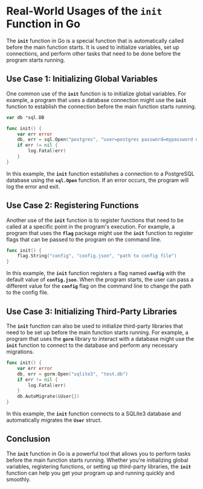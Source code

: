 # **Real-World Usages of the `init` Function in Go**

The **`init`** function in Go is a special function that is automatically called before the main function starts. It is used to initialize variables, set up connections, and perform other tasks that need to be done before the program starts running.

## **Use Case 1: Initializing Global Variables**

One common use of the **`init`** function is to initialize global variables. For example, a program that uses a database connection might use the **`init`** function to establish the connection before the main function starts running.

```go
var db *sql.DB

func init() {
    var err error
    db, err = sql.Open("postgres", "user=postgres password=mypassword dbname=mydb sslmode=disable")
    if err != nil {
        log.Fatal(err)
    }
}
```

In this example, the **`init`** function establishes a connection to a PostgreSQL database using the **`sql.Open`** function. If an error occurs, the program will log the error and exit.

## **Use Case 2: Registering Functions**

Another use of the **`init`** function is to register functions that need to be called at a specific point in the program's execution. For example, a program that uses the **`flag`** package might use the **`init`** function to register flags that can be passed to the program on the command line.

```go
func init() {
    flag.String("config", "config.json", "path to config file")
}
```

In this example, the **`init`** function registers a flag named **`config`** with the default value of **`config.json`**. When the program starts, the user can pass a different value for the **`config`** flag on the command line to change the path to the config file.

## **Use Case 3: Initializing Third-Party Libraries**

The **`init`** function can also be used to initialize third-party libraries that need to be set up before the main function starts running. For example, a program that uses the **`gorm`** library to interact with a database might use the **`init`** function to connect to the database and perform any necessary migrations.

```go
func init() {
    var err error
    db, err = gorm.Open("sqlite3", "test.db")
    if err != nil {
        log.Fatal(err)
    }
    db.AutoMigrate(&User{})
}
```

In this example, the **`init`** function connects to a SQLite3 database and automatically migrates the **`User`** struct.

## **Conclusion**

The **`init`** function in Go is a powerful tool that allows you to perform tasks before the main function starts running. Whether you're initializing global variables, registering functions, or setting up third-party libraries, the **`init`** function can help you get your program up and running quickly and smoothly.
